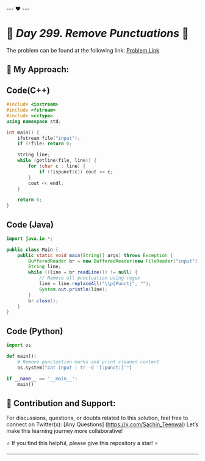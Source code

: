 --- ❤️ ---

# 🚀 _Day 299. Remove Punctuations_ 🧠


The problem can be found at the following link: [Problem Link](https://www.interviewbit.com/problems/remove-punctuations/)

## 🎯 **My Approach:**


## Code(C++)
```cpp
#include <iostream>
#include <fstream>
#include <cctype>
using namespace std;

int main() {
    ifstream file("input");
    if (!file) return 0;

    string line;
    while (getline(file, line)) {
        for (char c : line) {
            if (!ispunct(c)) cout << c;
        }
        cout << endl;
    }

    return 0;
}

```

## Code (Java)

```java
import java.io.*;

public class Main {
    public static void main(String[] args) throws Exception {
        BufferedReader br = new BufferedReader(new FileReader("input"));
        String line;
        while ((line = br.readLine()) != null) {
            // Remove all punctuation using regex
            line = line.replaceAll("\\p{Punct}", "");
            System.out.println(line);
        }
        br.close();
    }
}

```

## Code (Python)

```python
import os

def main():
    # Remove punctuation marks and print cleaned content
    os.system("cat input | tr -d '[:punct:]'")

if __name__ == '__main__':
    main()

```



## 🎯 **Contribution and Support:**

For discussions, questions, or doubts related to this solution, feel free to connect on Twitter(x): [Any Questions] (https://x.com/Sachin_Teenwal) Let’s make this learning journey more collaborative!

⭐ If you find this helpful, please give this repository a star! ⭐

---
